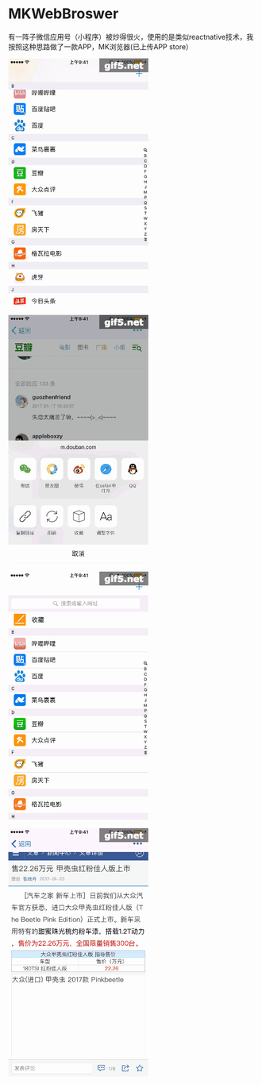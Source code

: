 # MKWebBroswer


有一阵子微信应用号（小程序）被炒得很火，使用的是类似reactnative技术，我按照这种思路做了一款APP，MK浏览器(已上传APP store）


![image](https://github.com/BrookeMa/GiF-Library/blob/master/mk_broswer_0.gif)   

![image](https://github.com/BrookeMa/GiF-Library/blob/master/mk_broswer_1.gif)   

![image](https://github.com/BrookeMa/GiF-Library/blob/master/mk_broswer_2.gif)   

![image](https://github.com/BrookeMa/GiF-Library/blob/master/mk_broswer_3.gif)   
